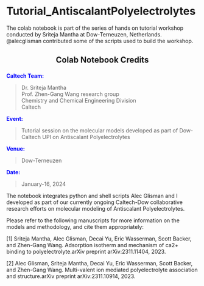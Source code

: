 # Tutorial_AntiscalantPolyelectrolytes

The colab notebook is part of the series of hands on tutorial workshop conducted by Sriteja Mantha at Dow-Terneuzen, Netherlands. @alecglisman contributed some of the scripts used to build the workshop.

## <p align="center"><b>Colab Notebook Credits</b></p>

**<span style="color: blue;">Caltech Team:</span>**
> Dr. Sriteja Mantha  
> Prof. Zhen-Gang Wang research group  
> Chemistry and Chemical Engineering Division  
> Caltech  

**<span style="color: blue;">Event:</span>**  
> Tutorial session on the molecular models developed as part of Dow-Caltech UPI on Antiscalant Polyelectrolytes  

**<span style="color: blue;">Venue:</span>**  
> Dow-Terneuzen  

**<span style="color: blue;">Date:</span>**  
> January-16, 2024  

The notebook integrates python and shell scripts Alec Glisman and I developed as part of our currently ongoing Caltech-Dow collaborative research efforts on molecular modeling of Antiscalant Polyelectrolytes.

Please refer to the following manuscripts for more information on the models and methodology, and cite them appropriately:

[1] Sriteja Mantha, Alec Glisman, Decai Yu, Eric Wasserman, Scott Backer, and Zhen-Gang Wang. Adsorption isotherm and mechanism of ca2+ binding to polyelectrolyte.arXiv preprint arXiv:2311.11404, 2023.

[2] Alec Glisman, Sriteja Mantha, Decai Yu, Eric Wasserman, Scott Backer, and Zhen-Gang Wang. Multi-valent ion mediated polyelectrolyte association and structure.arXiv preprint arXiv:2311.10914, 2023.

